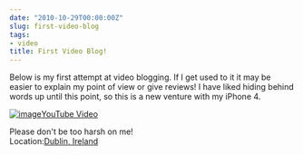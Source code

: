 ```yaml
---
date: "2010-10-29T00:00:00Z"
slug: first-video-blog
tags:
- video
title: First Video Blog!
---
```


Below is my first attempt at video
blogging. If I get used to it it may be easier to explain my point of
view or give reviews! I have liked hiding behind words up until this
point, so this is a new venture with my iPhone 4.   
  
[![image](http://img.youtube.com/vi/PlC6hdErtkA/0.jpg)YouTube
Video](http://www.youtube.com/watch?v=PlC6hdErtkA)

  
Please don't be too harsh on me!  
Location:[Dublin,
Ireland](http://maps.google.com/maps?q=Dublin,%20Ireland&z=10)
